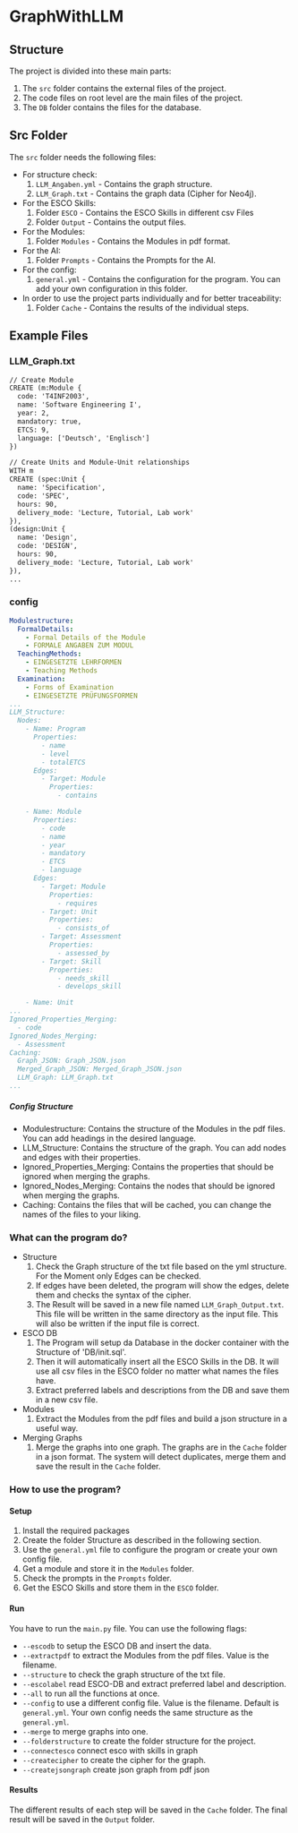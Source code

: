 # GraphWithLLM
## Structure
The project is divided into these main parts:
1. The `src` folder contains the external files of the project.
2. The code files on root level are the main files of the project.
3. The `DB` folder contains the files for the database.

## Src Folder
The `src` folder needs the following files:
- For structure check:
  1. `LLM_Angaben.yml` - Contains the graph structure.
  2. `LLM_Graph.txt` - Contains the graph data (Cipher for Neo4j).
- For the ESCO Skills:
  1. Folder `ESCO` - Contains the ESCO Skills in different csv Files
  2. Folder `Output` - Contains the output files.
- For the Modules:
  1. Folder `Modules` - Contains the Modules in pdf format.
- For the AI:
  1. Folder `Prompts` - Contains the Prompts for the AI.
- For the config:
    1. `general.yml` - Contains the configuration for the program. You can add your own configuration in this folder.
- In order to use the project parts individually and for better traceability:
    1. Folder `Cache` - Contains the results of the individual steps.

## Example Files

### LLM_Graph.txt
```txt
// Create Module
CREATE (m:Module {
  code: 'T4INF2003',
  name: 'Software Engineering I',
  year: 2,
  mandatory: true,
  ETCS: 9,
  language: ['Deutsch', 'Englisch']
})

// Create Units and Module-Unit relationships
WITH m
CREATE (spec:Unit {
  name: 'Specification',
  code: 'SPEC',
  hours: 90,
  delivery_mode: 'Lecture, Tutorial, Lab work'
}),
(design:Unit {
  name: 'Design',
  code: 'DESIGN',
  hours: 90,
  delivery_mode: 'Lecture, Tutorial, Lab work'
}),
...
```

### config
```yaml
Modulestructure:
  FormalDetails:
    - Formal Details of the Module
    - FORMALE ANGABEN ZUM MODUL
  TeachingMethods:
    - EINGESETZTE LEHRFORMEN
    - Teaching Methods
  Examination:
    - Forms of Examination
    - EINGESETZTE PRÜFUNGSFORMEN
...
LLM_Structure:
  Nodes:
    - Name: Program
      Properties:
        - name
        - level
        - totalETCS
      Edges:
        - Target: Module
          Properties:
            - contains

    - Name: Module
      Properties:
        - code
        - name
        - year
        - mandatory
        - ETCS
        - language
      Edges:
        - Target: Module
          Properties:
            - requires
        - Target: Unit
          Properties:
            - consists_of
        - Target: Assessment
          Properties:
            - assessed_by
        - Target: Skill
          Properties:
            - needs_skill
            - develops_skill

    - Name: Unit
...
Ignored_Properties_Merging:
  - code
Ignored_Nodes_Merging:
  - Assessment
Caching:
  Graph_JSON: Graph_JSON.json
  Merged_Graph_JSON: Merged_Graph_JSON.json
  LLM_Graph: LLM_Graph.txt
...
```
##### Config Structure
- Modulestructure: Contains the structure of the Modules in the pdf files. You can add headings in the desired language.
- LLM_Structure: Contains the structure of the graph. You can add nodes and edges with their properties.
- Ignored_Properties_Merging: Contains the properties that should be ignored when merging the graphs.
- Ignored_Nodes_Merging: Contains the nodes that should be ignored when merging the graphs.
- Caching: Contains the files that will be cached, you can change the names of the files to your liking.

### What can the program do?
- Structure
  1. Check the Graph structure of the txt file based on the yml structure. For the Moment only Edges can be checked.
  2. If edges have been deleted, the program will show the edges, delete them and checks the syntax of the cipher.
  3. The Result will be saved in a new file named `LLM_Graph_Output.txt`. This file will be written in the same directory as the input file. This will also be written if the input file is correct.
- ESCO DB
  1. The Program will setup da Database in the docker container with the Structure of 'DB/init.sql'. 
  2. Then it will automatically insert all the ESCO Skills in the DB. It will use all csv files in the ESCO folder no matter what names the files have.
  3. Extract preferred labels and descriptions from the DB and save them in a new csv file.
- Modules
  1. Extract the Modules from the pdf files and build a json structure in a useful way.
- Merging Graphs
  1. Merge the graphs into one graph. The graphs are in the `Cache` folder in a json format. The system will detect duplicates, merge them and save the result in the `Cache` folder.

### How to use the program?
#### Setup
1. Install the required packages
2. Create the folder Structure as described in the following section.
3. Use the `general.yml` file to configure the program or create your own config file.
4. Get a module and store it in the `Modules` folder.
5. Check the prompts in the `Prompts` folder.
6. Get the ESCO Skills and store them in the `ESCO` folder.

#### Run
You have to run the `main.py` file. You can use the following flags:
- `--escodb` to setup the ESCO DB and insert the data.
- `--extractpdf` to extract the Modules from the pdf files. Value is the filename.
- `--structure` to check the graph structure of the txt file.
- `--escolabel` read ESCO-DB and extract preferred label and description.
- `--all` to run all the functions at once.
- `--config` to use a different config file. Value is the filename. Default is `general.yml`. Your own config needs the same structure as the `general.yml`.
- `--merge` to merge graphs into one.
- `--folderstructure` to create the folder structure for the project.
- `--connectesco` connect esco with skills in graph
- `--createcipher` to create the cipher for the graph.
- `--createjsongraph` create json graph from pdf json

#### Results
The different results of each step will be saved in the `Cache` folder. The final result will be saved in the `Output` folder.
